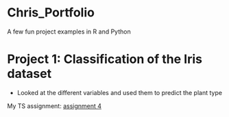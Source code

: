 # Chris_Portfolio
A few fun project examples in R and Python

# Project 1: Classification of the Iris dataset
* Looked at the different variables and used them to predict the plant type

My TS assignment: [assignment 4](/Williams_Christopher_Assignment4.html)

